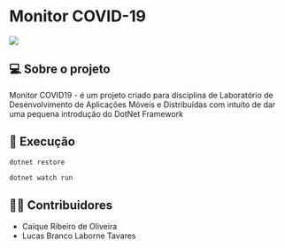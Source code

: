 # Monitor COVID-19

![](https://i.ibb.co/YcQcTcz/download.png)

## 💻 Sobre o projeto

Monitor COVID19 - é um projeto criado para disciplina de Laboratório de Desenvolvimento de Aplicações Móveis e Distribuídas com intuíto de dar uma pequena introdução do DotNet Framework

## 🚀 Execução

```dotnet
dotnet restore
```

```sh
dotnet watch run
```

## 🧑‍🏫 Contribuidores

- Caique Ribeiro de Oliveira
- Lucas Branco Laborne Tavares

<!-- Markdown link & img dfn's -->

[npm-image]: https://img.shields.io/npm/v/datadog-metrics.svg?style=flat-square
[npm-url]: https://npmjs.org/package/datadog-metrics
[npm-downloads]: https://img.shields.io/npm/dm/datadog-metrics.svg?style=flat-square
[travis-image]: https://img.shields.io/travis/dbader/node-datadog-metrics/master.svg?style=flat-square
[travis-url]: https://travis-ci.org/dbader/node-datadog-metrics
[wiki]: https://github.com/yourname/yourproject/wiki
